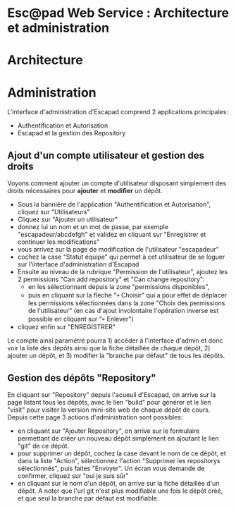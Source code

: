 Esc@pad Web Service : Architecture et administration
====================================================


# Architecture



# Administration
L'interface d'administration d'Escapad comprend 2 applications principales:

- Authentification et Autorisation
- Escapad et la gestion des Repository


## Ajout d'un compte utilisateur et gestion des droits

Voyons comment ajouter un compte d'utilisateur disposant simplement des droits nécessaires pour **ajouter** et **modifier** un dépôt.

- Sous la bannière de l'application "Authentification et Autorisation", cliquez sur "Utilisateurs"
- Cliquez sur "Ajouter un utilisateur"
- donnez lui un nom et un mot de passe, par exemple "escapadeur/abcdefgh" et validez en cliquant sur "Enregistrer et continuer les modifications"
- vous arrivez sur la page de modification de l'utilisateur "escapadeur"
- cochez la case "Statut équipe" qui permet à cet utilisateur de se loguer sur l'interface d'administration d'Escapad
- Ensuite au niveau de la rubrique "Permission de l'utilisateur", ajoutez les 2 permissions "Can add repository" et "Can change repository":
    - en les sélectionnant depuis la zone "permissions disponibles",
    - puis en cliquant sur la flèche "￫ Choisir" qui a pour effet de déplacer les permissions sélectionnées dans la zone "Choix des permissions de l'utilisateur" (en cas d'ajout involontaire l'opération inverse est possible en cliquant sur "￩ Enlever")
- cliquez enfin sur "ENREGISTRER"

Le compte ainsi paramétré pourra 1) accéder à l'interface d'admin et donc voir la liste des dépôts ainsi que la fiche détaillée de chaque dépôt, 2) ajouter un dépôt, et 3) modifier la "branche par défaut" de tous les dépôts.

## Gestion des dépôts "Repository"

En cliquant sur "Repository" depuis l'acueuil d'Escapad, on arrive sur la page listant tous les dépôts, avec le lien "build" pour générer et le lien "visit" pour visiter la version mini-site web de chaque dépôt de cours. Depuis cette page 3 actions d'administration sont possibles:
- en cliquant sur "Ajouter Repository", on arrive sur le formulaire permettant de créer un nouveau dépôt simplement en ajoutant le lien "git" de ce dépôt.
- pour supprimer un dépôt, cochez la case devant le nom de ce dépôt, et dans la liste "Action", sélectionnez l'action "Supprimer les repositorys sélectionnés", puis faites "Envoyer". Un écran vous demande de confirmer, cliquez sur "oui je suis sûr"
- en cliquant sur le nom d'un dépôt, on arrive sur la fiche détaillée d'un dépôt. A noter que l'url git n'est plus modifiable une fois le dépôt créé, et que seul la branche par défaut est modifiable.
